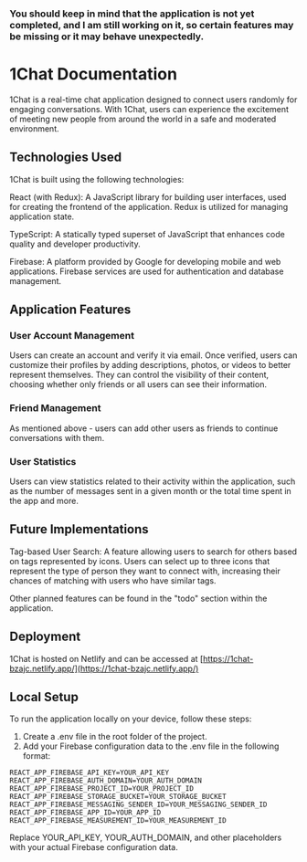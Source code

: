 ### You should keep in mind that the application is not yet completed, and I am still working on it, so certain features may be missing or it may behave unexpectedly.

# 1Chat Documentation

1Chat is a real-time chat application designed to connect users randomly for engaging conversations. With 1Chat, users can experience the excitement of meeting new people from around the world in a safe and moderated environment.

## Technologies Used

1Chat is built using the following technologies:

React (with Redux): A JavaScript library for building user interfaces, used for creating the frontend of the application. Redux is utilized for managing application state.

TypeScript: A statically typed superset of JavaScript that enhances code quality and developer productivity.

Firebase: A platform provided by Google for developing mobile and web applications. Firebase services are used for authentication and database management.

## Application Features

### User Account Management

Users can create an account and verify it via email.
Once verified, users can customize their profiles by adding descriptions, photos, or videos to better represent themselves.
They can control the visibility of their content, choosing whether only friends or all users can see their information.

### Friend Management

As mentioned above - users can add other users as friends to continue conversations with them.

### User Statistics

Users can view statistics related to their activity within the application, such as the number of messages sent in a given month or the total time spent in the app and more.

## Future Implementations

Tag-based User Search: A feature allowing users to search for others based on tags represented by icons. Users can select up to three icons that represent the type of person they want to connect with, increasing their chances of matching with users who have similar tags.

Other planned features can be found in the "todo" section within the application.

## Deployment

1Chat is hosted on Netlify and can be accessed at [https://1chat-bzajc.netlify.app/](https://1chat-bzajc.netlify.app/)

## Local Setup

To run the application locally on your device, follow these steps:

1. Create a .env file in the root folder of the project.
2. Add your Firebase configuration data to the .env file in the following format:

```
REACT_APP_FIREBASE_API_KEY=YOUR_API_KEY
REACT_APP_FIREBASE_AUTH_DOMAIN=YOUR_AUTH_DOMAIN
REACT_APP_FIREBASE_PROJECT_ID=YOUR_PROJECT_ID
REACT_APP_FIREBASE_STORAGE_BUCKET=YOUR_STORAGE_BUCKET
REACT_APP_FIREBASE_MESSAGING_SENDER_ID=YOUR_MESSAGING_SENDER_ID
REACT_APP_FIREBASE_APP_ID=YOUR_APP_ID
REACT_APP_FIREBASE_MEASUREMENT_ID=YOUR_MEASUREMENT_ID
```

Replace YOUR_API_KEY, YOUR_AUTH_DOMAIN, and other placeholders with your actual Firebase configuration data.
